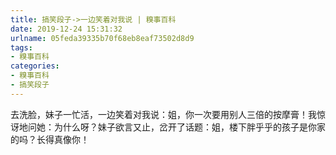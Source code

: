 ```yaml
---
title: 搞笑段子->一边笑着对我说 | 糗事百科
date: 2019-12-24 15:31:32
urlname: 05feda39335b70f68eb8eaf73502d8d9
tags: 
- 糗事百科
categories:
- 糗事百科
- 搞笑段子
---
```

去洗脸，妹子一忙活，一边笑着对我说：姐，你一次要用别人三倍的按摩膏！我惊讶地问她：为什么呀？妹子欲言又止，岔开了话题：姐，楼下胖乎乎的孩子是你家的吗？长得真像你！


